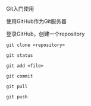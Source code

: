 Git入门使用

使用GitHub作为Git服务器

登录GitHub，创建一个repository

```
git clone <repository>

git status

git add <file>

git commit

git pull

git push

```



